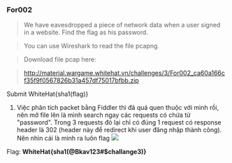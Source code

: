 ### For002 ###
> We have eavesdropped a piece of network data when a user signed in a website. Find the flag as his password.

> You can use Wireshark to read the file pcapng.

> Download file pcap here:

> http://material.wargame.whitehat.vn/challenges/3/For002_ca60a166cf35f9f0567826b31a457df75017bfbb.zip

Submit WhiteHat{sha1(flag)}

1. Việc phân tích packet bằng Fiddler thì đã quá quen thuộc với mình rồi, nên mở file lên là mình search ngay các requests có chứa từ "password". Trong 3 requests đó lại chỉ có đúng 1 request có response header là 302 (header này để redirect khi user đăng nhập thành công). Nên nhìn cái là mình ra luôn flag
![](http://i.imgur.com/puNcdcL.png)

Flag: **WhiteHat{sha1(@Bkav123#$challange3)}**